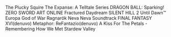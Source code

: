 The Plucky Squire
The Expanse: A Telltale Series
DRAGON BALL: Sparking! ZERO
SWORD ART ONLINE Fractured Daydream
SILENT HILL 2
Until Dawn™
Europa
God of War Ragnarök
Neva
Neva Soundtrack
FINAL FANTASY XVI(denuvo)
Metaphor: ReFantazio(denuvo)
A Kiss For The Petals - Remembering How We Met
Stardew Valley
